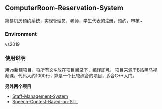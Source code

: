 ## ComputerRoom-Reservation-System
简易机房预约系统，实现管理员，老师，学生代表的注册，预约，审核~

### Environment 
vs2019


### 使用说明
用vs新建项目，将所有文件放在项目目录下，编译即可。
项目来源于B站黑马视频课，代码大约1000行，算是一个比较综合的项目，适合C++入门。

**另外两个项目**
* [Staff-Management-System](https://github.com/QuanweiNie/Staff-Management-System)
* [Speech-Contest-Based-on-STL](https://github.com/QuanweiNie/Speech-contest-based-on-STL)
